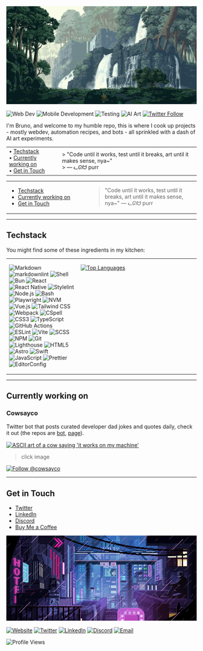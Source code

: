 <!-- markdownlint-disable MD041 -->

<div align="center">

  <img src="bg.gif" alt="A serene pixel art landscape with waterfalls cascading down cliffs surrounded by lush forest" style="object-fit: cover;" />

</div>

![Web Dev](https://img.shields.io/badge/Web_Dev-1572B6?style=flat&logo=html5&logoColor=white)
![Mobile Development](https://img.shields.io/badge/Mobile_Development-3178C6?style=flat&logo=android&logoColor=white)
![Testing](https://img.shields.io/badge/Testing-E33332?style=flat&logo=testing-library&logoColor=white)
![AI Art](https://img.shields.io/badge/AI%20Art-FF6B6B?style=flat&logo=tensorflow&logoColor=white)
[![Twitter Follow](https://img.shields.io/twitter/follow/brun0vop?style=social)](https://twitter.com/brun0vop)


I'm Bruno, and welcome to my humble repo, this is where I cook up projects - mostly webdev, automation recipes, and bots - all sprinkled with a dash of AI art experiments.


| | |
|-|-|
| <div>• [Techstack](#techstack)<br>• [Currently working on](#currently-working-on)<br>• [Get in Touch](#get-in-touch)</div> | > "Code until it works, test until it breaks, art until it makes sense, nya~"<br>> — ᓚᘏᗢ purr |

<table style="border: none !important; background: transparent !important;">
<tr style="border: none !important; background: transparent !important;">
<td width="200" style="border: none !important; background: transparent !important;">

- [Techstack](#techstack)
- [Currently working on](#currently-working-on)
- [Get in Touch](#get-in-touch)

</td>
<td align="left" style="border: none !important; background: transparent !important;">

> "Code until it works, test until it breaks, art until it makes sense, nya~"
> — ᓚᘏᗢ purr

</td>
</tr>
</table>

---

## Techstack

You might find some of these ingredients in my kitchen:

<table>
<tr style="border: none; vertical-align: top;">
<td style="border: none;">

![Markdown](https://img.shields.io/badge/Markdown-000000?style=flat&logo=markdown&logoColor=white)
![markdownlint](https://img.shields.io/badge/markdownlint-000000?style=flat&logo=markdown&logoColor=white)
![Shell](https://img.shields.io/badge/Shell-121011?style=flat&logo=gnu-bash&logoColor=white)
![Bun](https://img.shields.io/badge/Bun-000000?style=flat&logo=bun&logoColor=white)
![React](https://img.shields.io/badge/React-20232A?style=flat&logo=react&logoColor=61DAFB)
![React Native](https://img.shields.io/badge/React_Native-20232A?style=flat&logo=react&logoColor=61DAFB)
![Stylelint](https://img.shields.io/badge/Stylelint-263238?style=flat&logo=stylelint&logoColor=white)
![Node.js](https://img.shields.io/badge/Node.js-339933?style=flat&logo=node.js&logoColor=white)
![Bash](https://img.shields.io/badge/Bash-4EAA25?style=flat&logo=gnu-bash&logoColor=white)
![Playwright](https://img.shields.io/badge/Playwright-45ba4b?style=flat&logo=playwright&logoColor=white)
![NVM](https://img.shields.io/badge/NVM-33FF00?style=flat&logo=node.js&logoColor=white)
![Vue.js](https://img.shields.io/badge/Vue.js-4FC08D?style=flat&logo=vue.js&logoColor=white)
![Tailwind CSS](https://img.shields.io/badge/Tailwind_CSS-38B2AC?style=flat&logo=tailwind-css&logoColor=white)
![Webpack](https://img.shields.io/badge/Webpack-8DD6F9?style=flat&logo=webpack&logoColor=black)
![CSpell](https://img.shields.io/badge/CSpell-2C8EBB?style=flat&logo=spell-check&logoColor=white)
![CSS3](https://img.shields.io/badge/CSS3-1572B6?style=flat&logo=css3&logoColor=white)
![TypeScript](https://img.shields.io/badge/TypeScript-007ACC?style=flat&logo=typescript&logoColor=white)
![GitHub Actions](https://img.shields.io/badge/GitHub_Actions-2088FF?style=flat&logo=github-actions&logoColor=white)
![ESLint](https://img.shields.io/badge/ESLint-4B32C3?style=flat&logo=eslint&logoColor=white)
![Vite](https://img.shields.io/badge/Vite-646CFF?style=flat&logo=vite&logoColor=white)
![SCSS](https://img.shields.io/badge/SCSS-CC6699?style=flat&logo=sass&logoColor=white)
![NPM](https://img.shields.io/badge/NPM-CB3837?style=flat&logo=npm&logoColor=white)
![Git](https://img.shields.io/badge/Git-F05032?style=flat&logo=git&logoColor=white)
![Lighthouse](https://img.shields.io/badge/Lighthouse-F44B21?style=flat&logo=lighthouse&logoColor=white)
![HTML5](https://img.shields.io/badge/HTML5-E34F26?style=flat&logo=html5&logoColor=white)
![Astro](https://img.shields.io/badge/Astro-FF5D01?style=flat&logo=astro&logoColor=white)
![Swift](https://img.shields.io/badge/Swift-FA7343?style=flat&logo=swift&logoColor=white)
![JavaScript](https://img.shields.io/badge/JavaScript-F7DF1E?style=flat&logo=javascript&logoColor=black)
![Prettier](https://img.shields.io/badge/Prettier-F7B93E?style=flat&logo=prettier&logoColor=black)
![EditorConfig](https://img.shields.io/badge/EditorConfig-E0EFEF?style=flat&logo=editorconfig&logoColor=000)

</td>
<td style="border: none; min-width: 300px;">

[![Top Languages](https://github-readme-stats.vercel.app/api/top-langs/?username=brun0vop&disable_animations=true)](https://github.com/brun0vop)

</td>
</tr>
</table>

---

## Currently working on

### Cowsayco <!-- omit in toc -->

Twitter bot that posts curated developer dad jokes and quotes daily, check it out (the repos are [bot](https://github.com/brun0vop/cowsay), [page](https://github.com/brun0vop/cowsay.co)).

<a href="https://cowsay.co">
  <img align="center" src="https://cowsay.co/social-card.png" alt="ASCII art of a cow saying 'it works on my machine'" />
</a>

> click image

[![Follow @cowsayco](https://img.shields.io/twitter/follow/cowsayco?style=social)](https://x.com/cowsayco)

---

## Get in Touch

- [Twitter](https://twitter.com/m3auso)
- [LinkedIn](https://linkedin.com/in/brunovop/)
- [Discord](https://discord.gg/cowsayco)
- [Buy Me a Coffee](https://buymeacoffee.com/m3auso)

<div align="center">

  <img src="bg2.gif" alt="A cyberpunk pixel art cityscape at night with neon signs and rain-slicked streets" style="object-fit: cover;" />

</div>

[![Website](https://img.shields.io/badge/Website-brunovop.com-blue?style=flat&logo=firefox-browser&logoColor=white)](https://brunovop.com)
[![Twitter](https://img.shields.io/badge/Twitter-@brun0vop-1DA1F2?style=flat&logo=twitter&logoColor=white)](https://twitter.com/brun0vop)
[![LinkedIn](https://img.shields.io/badge/LinkedIn-brunov0p-0077B5?style=flat&logo=linkedin&logoColor=white)](https://linkedin.com/in/brunov0p)
[![Discord](https://img.shields.io/badge/Discord-m3au-5865F2?style=flat&logo=discord&logoColor=white)](http://discordapp.com/users/610963104905560085)
[![Email](https://img.shields.io/badge/Email-brunovop@pm.me-8B89CC?style=flat&logo=protonmail&logoColor=white)](mailto:brunovop@pm.me)

![Profile Views](https://komarev.com/ghpvc/?username=brun0vop&color=blueviolet)

<!-- [![trophy](https://github-profile-trophy.vercel.app/?username=brun0vop&theme=dracula&row=1)](https://github.com/ryo-ma/github-profile-trophy) -->
